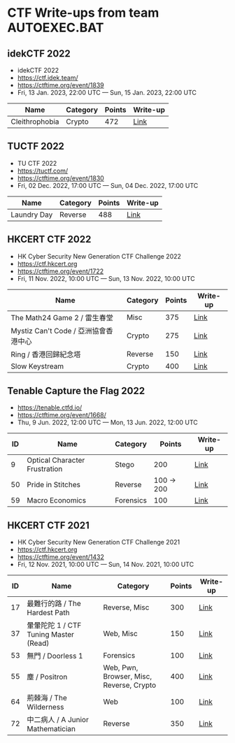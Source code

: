 # CTF Write-ups from team AUTOEXEC.BAT

## idekCTF 2022

- idekCTF 2022
- https://ctf.idek.team/
- https://ctftime.org/event/1839
- Fri, 13 Jan. 2023, 22:00 UTC — Sun, 15 Jan. 2023, 22:00 UTC

| Name | Category | Points | Write-up |
| --- | --- | --- | --- |
| Cleithrophobia | Crypto | 472 | [Link](idek2022/cleithrophobia/) |

## TUCTF 2022

- TU CTF 2022
- https://tuctf.com/
- https://ctftime.org/event/1830
- Fri, 02 Dec. 2022, 17:00 UTC — Sun, 04 Dec. 2022, 17:00 UTC

| Name | Category | Points | Write-up |
| --- | --- | --- | --- |
| Laundry Day | Reverse | 488 | [Link](tuctf2022/laundry-day/) |

## HKCERT CTF 2022

- HK Cyber Security New Generation CTF Challenge 2022
- https://ctf.hkcert.org
- https://ctftime.org/event/1722
- Fri, 11 Nov. 2022, 10:00 UTC — Sun, 13 Nov. 2022, 10:00 UTC

| Name | Category | Points | Write-up |
| --- | --- | --- | --- |
| The Math24 Game 2 / 雷生春堂 | Misc | 375 | [Link](hkcertctf2022/the-math24-game-2/) |
| Mystiz Can't Code / 亞洲協會香港中心 | Crypto | 275 | [Link](hkcertctf2022/mystiz-cant-code/) |
| Ring / 香港回歸紀念塔 | Reverse | 150 | [Link](hkcertctf2022/ring/) |
| Slow Keystream | Crypto | 400 | [Link](hkcertctf2022/slow-keystream/) |

## Tenable Capture the Flag 2022

- https://tenable.ctfd.io/
- https://ctftime.org/event/1668/
- Thu, 9 Jun. 2022, 12:00 UTC — Mon, 13 Jun. 2022, 12:00 UTC

| ID | Name | Category | Points | Write-up |
| --- | --- | --- | --- | --- |
| 9 | Optical Character Frustration | Stego | 200 | [Link](tenable2022/9-optical-character-frustration/) |
| 50 | Pride in Stitches | Reverse | 100 -> 200 | [Link](tenable2022/50-pride-in-stitches/) |
| 59 | Macro Economics | Forensics | 100 | [Link](tenable2022/59-macro-economics/) |

## HKCERT CTF 2021

- HK Cyber Security New Generation CTF Challenge 2021
- https://ctf.hkcert.org
- https://ctftime.org/event/1432
- Fri, 12 Nov. 2021, 10:00 UTC — Sun, 14 Nov. 2021, 10:00 UTC

| ID | Name | Category | Points | Write-up |
| --- | --- | --- | --- | --- |
| 17 | 最難行的路 / The Hardest Path | Reverse, Misc | 300 | [Link](hkcertctf2021/17-the-hardest-path/) |
| 37 | 暈暈陀陀 1 / CTF Tuning Master (Read) | Web, Misc | 150 | [Link](hkcertctf2021/37-ctf-tuning-master-read/) |
| 53 | 無門 / Doorless 1 | Forensics | 100 | [Link](hkcertctf2021/53-doorless-1/) |
| 55 | 塵 / Positron | Web, Pwn, Browser, Misc, Reverse, Crypto | 400 | [Link](hkcertctf2021/55-positron/) |
| 64 | 荊棘海 / The Wilderness | Web | 100 | [Link](hkcertctf2021/64-the-wilderness/) |
| 72 | 中二病人 / A Junior Mathematician | Reverse | 350 | [Link](hkcertctf2021/72-a-junior-mathematician/) |
